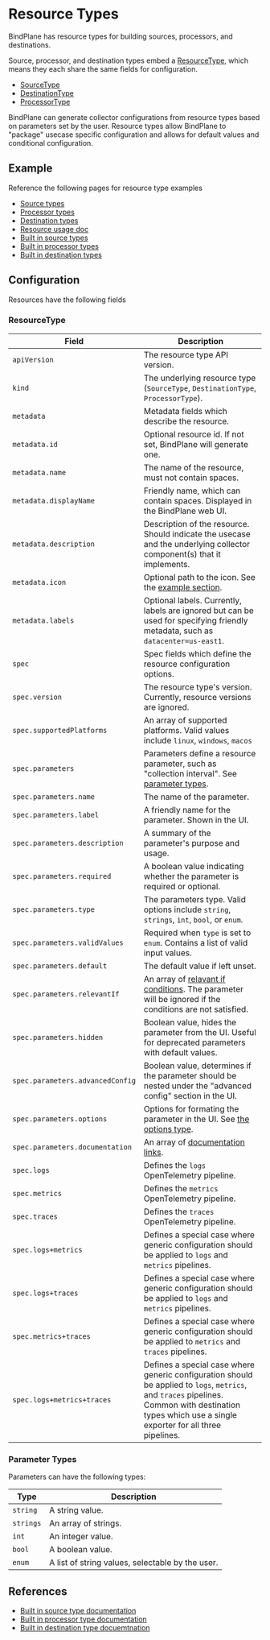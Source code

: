 # Resource Types

BindPlane has resource types for building sources, processors, and destinations.

Source, processor, and destination types embed a 
[ResourceType](https://pkg.go.dev/github.com/observiq/bindplane-op@v1.5.0/model#SourceType), 
which means they each share the same fields for configuration.
- [SourceType](https://pkg.go.dev/github.com/observiq/bindplane-op@v1.5.0/model#SourceType)
- [DestinationType](https://pkg.go.dev/github.com/observiq/bindplane-op@v1.5.0/model#DestinationType)
- [ProcessorType](https://pkg.go.dev/github.com/observiq/bindplane-op@v1.5.0/model#ProcessorType)

BindPlane can generate collector configurations from resource types based on parameters set by the user. Resource types allow BindPlane to "package" usecase specific configuration and allows for default values and conditional
configuration.

## Example

Reference the following pages for resource type examples
- [Source types](./source-type.md)
- [Processor types](./processor-type.md)
- [Destination types](./destination-type.md)
- [Resource usage doc](./usage.md)
- [Built in source types](../../../resources/source-types/)
- [Built in processor types](../../../resources/processor-types/)
- [Built in destination types](../../../resources/destination-types/)

## Configuration

Resources have the following fields

### ResourceType 

| Field        | Description                    |
| ------------ | ------------------------------ |
| `apiVersion` | The resource type API version. |
| `kind`       | The underlying resource type (`SourceType`, `DestinationType`, `ProcessorType`). |
| `metadata`   | Metadata fields which describe the resource. |
| `metadata.id`          | Optional resource id. If not set, BindPlane will generate one.|
| `metadata.name`        | The name of the resource, must not contain spaces. |
| `metadata.displayName` | Friendly name, which can contain spaces. Displayed in the BindPlane web UI. |
| `metadata.description` | Description of the resource. Should indicate the usecase and the underlying collector component(s) that it implements. |
| `metadata.icon`        | Optional path to the icon. See the [example section](./README.md#example). |
| `metadata.labels`      | Optional labels. Currently, labels are ignored but can be used for specifying friendly metadata, such as `datacenter=us-east1`. |
| `spec`                 | Spec fields which define the resource configuration options. |
| `spec.version`         | The resource type's version. Currently, resource versions are ignored. |
| `spec.supportedPlatforms`       | An array of supported platforms. Valid values include `linux`, `windows`, `macos` |
| `spec.parameters`                | Parameters define a resource parameter, such as "collection interval". See [parameter types](./README.md#parameter-types). |
| `spec.parameters.name`           | The name of the parameter.    |
| `spec.parameters.label`          | A friendly name for the parameter. Shown in the UI. |
| `spec.parameters.description`    | A summary of the parameter's purpose and usage. |
| `spec.parameters.required`       | A boolean value indicating whether the parameter is required or optional. |
| `spec.parameters.type`           | The parameters type. Valid options include `string`, `strings`, `int`, `bool`, or `enum`. |
| `spec.parameters.validValues`    | Required when `type` is set to `enum`. Contains a list of valid input values. |
| `spec.parameters.default`        | The default value if left unset. |
| `spec.parameters.relevantIf`     | An array of [relavant if conditions](https://pkg.go.dev/github.com/observiq/bindplane-op@v1.5.0/model#RelevantIfCondition). The parameter will be ignored if the conditions are not satisfied. |
| `spec.parameters.hidden`         | Boolean value, hides the parameter from the UI. Useful for deprecated parameters with default values. |
| `spec.parameters.advancedConfig` | Boolean value, determines if the parameter should be nested under the "advanced config" section in the UI. |
| `spec.parameters.options`        | Options for formating the parameter in the UI. See [the options type](https://pkg.go.dev/github.com/observiq/bindplane-op@v1.5.0/model#ParameterOptions). |
| `spec.parameters.documentation`  | An array of [documentation links](https://pkg.go.dev/github.com/observiq/bindplane-op@v1.5.0/model#DocumentationLink). |
| `spec.logs`                      | Defines the `logs` OpenTelemetry pipeline.    |
| `spec.metrics`                   | Defines the `metrics` OpenTelemetry pipeline. |
| `spec.traces`                    | Defines the `traces` OpenTelemetry pipeline.  |
| `spec.logs+metrics`              | Defines a special case where generic configuration should be applied to `logs` and `metrics` pipelines.   |
| `spec.logs+traces`               | Defines a special case where generic configuration should be applied to `logs` and `metrics` pipelines.   |
| `spec.metrics+traces`            | Defines a special case where generic configuration should be applied to `metrics` and `traces` pipelines. |
| `spec.logs+metrics+traces`       | Defines a special case where generic configuration should be applied to `logs`, `metrics`, and `traces` pipelines. Common with destination types which use a single exporter for all three pipelines. |


### Parameter Types

Parameters can have the following types:

| Type        | Description          |
| ----------- | -------------------- |
| `string`    | A string value.      |
| `strings`   | An array of strings. |
| `int`       | An integer value.    |
| `bool`      | A boolean value.     |
| `enum`      | A list of string values, selectable by the user. |

## References

- [Built in source type documentation](https://docs.bindplane.observiq.com/docs/sources)
- [Built in processor type documentation](https://docs.bindplane.observiq.com/docs/processors)
- [Built in destination type docuemtnation](https://docs.bindplane.observiq.com/docs/destinations)
